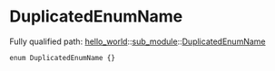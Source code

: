 # DuplicatedEnumName

Fully qualified path: [hello_world](./hello_world.md)::[sub_module](./hello_world-sub_module.md)::[DuplicatedEnumName](./hello_world-sub_module-DuplicatedEnumName.md)

<pre><code class="language-rust">enum DuplicatedEnumName {}</code></pre>

